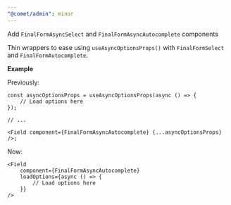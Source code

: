 ```yaml
---
"@comet/admin": minor
---
```


Add `FinalFormAsyncSelect` and `FinalFormAsyncAutocomplete` components

Thin wrappers to ease using `useAsyncOptionsProps()` with `FinalFormSelect` and `FinalFormAutocomplete`.

**Example**

Previously:

```tsx
const asyncOptionsProps = useAsyncOptionsProps(async () => {
    // Load options here
});

// ...

<Field component={FinalFormAsyncAutocomplete} {...asyncOptionsProps} />;
```

Now:

```tsx
<Field
    component={FinalFormAsyncAutocomplete}
    loadOptions={async () => {
        // Load options here
    }}
/>
```
